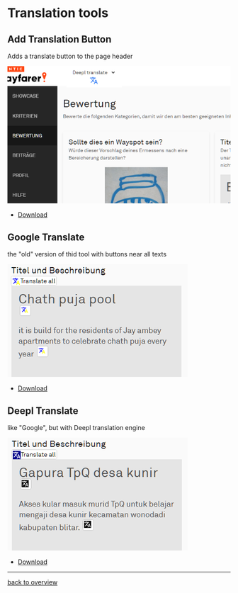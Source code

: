 # Translation tools

## Add Translation Button
Adds a translate button to the page header

![Translate Header Button](../images/translate-header.png "translation button")
* [Download](wfes-AddTranslationButtons.user.js)


## Google Translate
the "old" version of thid tool with buttons near all texts

![Google Translate](../images/google-translate.png "Google translation buttons")
* [Download](wfes-AddTranslationButtonsGoogle.user.js)


## Deepl Translate
like "Google", but with Deepl translation engine

![Deepl Translate](../images/deepl-translate.png "Deepl translation buttons")
* [Download](wfes-AddTranslationButtonsDeepl.user.js)


---

[back to overview](../english.html)